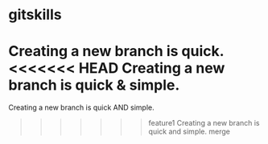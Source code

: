 # gitskills
Creating a new branch is quick.
<<<<<<< HEAD
Creating a new branch is quick & simple.
=======
Creating a new branch is quick AND simple.
>>>>>>> feature1
Creating a new branch is quick and simple.
merge
